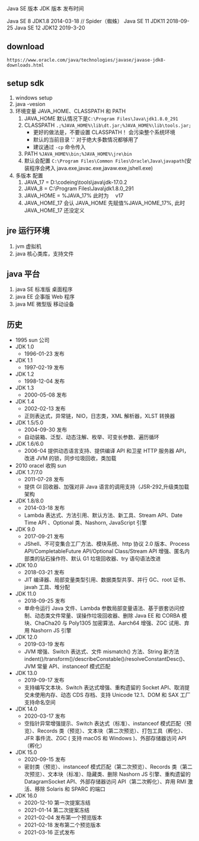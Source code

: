 #

Java SE 版本 JDK 版本 发布时间

Java SE 8 JDK1.8 2014-03-18 // Spider（蜘蛛）
Java SE 11 JDK11 2018-09-25
Java SE 12 JDK12 2019-3-20

## download

`https://www.oracle.com/java/technologies/javase/javase-jdk8-downloads.html`

## setup sdk

1. windows setup
2. java -vesion
3. 环境变量 JAVA_HOME、CLASSPATH 和 PATH
   1. JAVA_HOME 默认情况下是`C:\Program Files\Java\jdk1.8.0_291`
   2. CLASSPATH `.;%JAVA_HOME%\lib\dt.jar;%JAVA_HOME%\lib\tools.jar;`
      - 更好的做法是，不要设置 CLASSPATH！ 会污染整个系统环境
      - 默认的当前目录 '.' 对于绝大多数情况都够用了
      - 建议通过 `-cp` 命令传入 
   3. PATH `%JAVA_HOME%\bin;%JAVA_HOME%\jre\bin`
   4. 默认会配置 `C:\Program Files\Common Files\Oracle\Java\javapath`(安装程序会拷入 java.exe,javac.exe,javaw.exe,jshell.exe)
4. 多版本 配置
   1. JAVA_17 = D:\codeing\tools\java\jdk-17.0.2
   2. JAVA_8 = C:\Program Files\Java\jdk1.8.0_291
   3. JAVA_HOME = %JAVA_17% 此时为　 v17
   4. JAVA_HOME_17 会认 JAVA_HOME 先赋值%JAVA_HOME_17%, 此时 JAVA_HOME_17 还没定义

## jre 运行环境

1. jvm 虚拟机
2. java 核心类库，支持文件

## java 平台

1. java SE 标准版 桌面程序
2. java EE 企事版 Web 程序
3. java ME 微型版 移动设备

## 历史

- 1995 sun 公司
- JDK 1.0
  - 1996-01-23 发布
- JDK 1.1
  - 1997-02-19 发布
- JDK 1.2
  - 1998-12-04 发布
- JDK 1.3
  - 2000-05-08 发布
- JDK 1.4
  - 2002-02-13 发布
  - 正则表达式，异常链，NIO，日志类，XML 解析器，XLST 转换器
- JDK 1.5/5.0
  - 2004-09-30 发布
  - 自动装箱、泛型、动态注解、枚举、可变长参数、遍历循环
- JDK 1.6/6.0
  - 2006-04 提供动态语言支持、提供编译 API 和卫星 HTTP 服务器 API，改进 JVM 的锁，同步垃圾回收，类加载
- 2010 oracel 收购 sun
- JDK 1.7/7.0
  - 2011-07-28 发布
  - 提供 GI 回收器、加强对非 Java 语言的调用支持（JSR-292,升级类加载架构
- JDK 1.8/8.0
  - 2014-03-18 发布
  - Lambda 表达式、方法引用、默认方法、新工具、Stream API、Date Time API 、Optional 类、Nashorn, JavaScript 引擎
- JDK 9.0
  - 2017-09-21 发布
  - JShell、不可变集合工厂方法、模块系统、http 协议 2.0 版本、Process API/CompletableFuture API/Optional Class/Stream API 增强、匿名内部类的钻石操作符、默认 G1 垃圾回收器、try 语句语法改进
- JDK 10.0
  - 2018-03-21 发布
  - JIT 编译器、局部变量类型引用、数据类型共享、并行 GC、root 证书、javah 工具、堆分配
- JDK 11.0
  - 2018-09-25 发布
  - 单命令运行 Java 文件、Lambda 参数局部变量语法、基于嵌套访问控制、动态类文件常量、误操作垃圾回收器、删除 Java EE 和 CORBA 模块、ChaCha20 与 Poly1305 加密算法、Aarch64 增强、ZGC 试用、弃用 Nashorn JS 引擎
- JDK 12.0
  - 2019-03-19 发布
  - JVM 增强、Switch 表达式、文件 mismatch() 方法、String 新方法 indent()/transform()/describeConstable()/resolveConstantDesc()、JVM 常量 API、instanceof 模式匹配
- JDK 13.0
  - 2019-09-17 发布
  - 支持编写文本块、Switch 表达式增强、重构遗留的 Socket API、取消提交未使用内存、动态 CDS 存档、支持 Unicode 12.1、DOM 和 SAX 工厂支持命名空间
- JDK 14.0
  - 2020-03-17 发布
  - 空指针异常增强提示、Switch 表达式（标准）、instanceof 模式匹配（预览）、Records 类（预览）、文本块（第二次预览）、打包工具（孵化）、JFR 事件流、ZGC ( 支持 macOS 和 Windows )、外部存储器访问 API（孵化）
- JDK 15.0
  - 2020-09-15 发布
  - 密封类（预览）、instanceof 模式匹配（第二次预览）、Records 类（第二次预览）、文本块（标准）、隐藏类、删除 Nashorn JS 引擎、重构遗留的 DatagramSocket API、外部存储器访问 API（第二次孵化）、弃用 RMI 激活、移除 Solaris 和 SPARC 的端口
- JDK 16.0
  - 2020-12-10 第一次提案冻结
  - 2021-01-14 第二次提案冻结
  - 2021-02-04 发布第一个预览版本
  - 2021-02-18 发布第二个预览版本
  - 2021-03-16 正式发布

